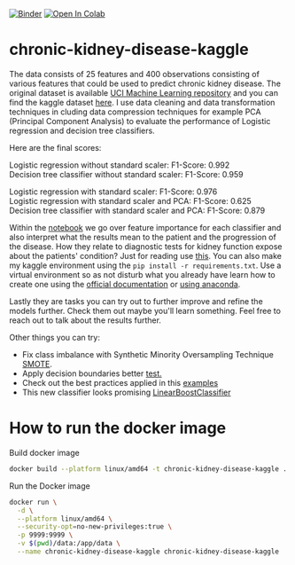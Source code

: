 [![Binder](https://mybinder.org/badge_logo.svg)](https://mybinder.org/v2/git/https%3A%2F%2Fgithub.com%2FShuyib%2Fchronic-kidney-disease-kaggle/HEAD?urlpath=%2Fdoc%2Ftree%2Fchronic-kidney-disease-eda-and-prediction.ipynb)
[![Open In Colab](https://colab.research.google.com/assets/colab-badge.svg)](https://colab.research.google.com/github/Shuyib/chronic-kidney-disease-kaggle/blob/master/chronic-kidney-disease-eda-and-prediction.ipynb)

# chronic-kidney-disease-kaggle

The data consists of 25 features and 400 observations consisting of various features that could be used to predict chronic kidney disease. The original dataset is available [UCI Machine Learning repository](https://archive.ics.uci.edu/ml/datasets/ChronicKidneyDisease) and you can find the kaggle dataset [here](https://www.kaggle.com/mansoordaku/ckdisease). I use data cleaning and data transformation techniques in cluding data compression techniques for example PCA (Principal Component Analysis) to evaluate the performance of Logistic regression and decision tree classifiers. 

Here are the final scores: 

Logistic regression without standard scaler: F1-Score: 0.992  
Decision tree classifier without standard scaler: F1-Score: 0.959  

Logistic regression with standard scaler: F1-Score: 0.976  
Logistic regression with standard scaler and PCA: F1-Score: 0.625  
Decision tree classifier with standard scaler and PCA: F1-Score: 0.879  

Within the [notebook](https://github.com/Shuyib/chronic-kidney-disease-kaggle/blob/main/chronic-kidney-disease-eda-and-prediction.ipynb) we go over feature importance for each classifier and also interpret what the results mean to the patient and the progression of the disease. How they relate to diagnostic tests for kidney function expose about the patients' condition? Just for reading use [this](https://github.com/Shuyib/chronic-kidney-disease-kaggle/blob/main/chronic-kidney-disease-eda-and-prediction.html). You can also make my kaggle environment using the `pip install -r requirements.txt`. Use a virtual environment so as not disturb what you already have learn how to create one using the [official documentation](https://docs.python.org/3/tutorial/venv.html) or [using anaconda](https://docs.conda.io/projects/conda/en/latest/user-guide/tasks/manage-environments.html#creating-an-environment-with-commands).

Lastly they are tasks you can try out to further improve and refine the models further. Check them out maybe you'll learn something. Feel free to reach out to talk about the results further. 

Other things you can try:

* Fix class imbalance with Synthetic Minority Oversampling Technique [SMOTE](https://machinelearningmastery.com/smote-oversampling-for-imbalanced-classification/).   
* Apply decision boundaries better [test.](https://hackernoon.com/how-to-plot-a-decision-boundary-for-machine-learning-algorithms-in-python-3o1n3w07)   
* Check out the best practices applied in this [examples](https://pycaret.readthedocs.io/en/stable/tutorials.html)    
* This new classifier looks promising [LinearBoostClassifier](https://github.com/LinearBoost/linearboost-classifier)    


# How to run the docker image

Build docker image  
```bash
docker build --platform linux/amd64 -t chronic-kidney-disease-kaggle .
```

Run the Docker image  
```bash
docker run \
  -d \
  --platform linux/amd64 \
  --security-opt=no-new-privileges:true \
  -p 9999:9999 \
  -v $(pwd)/data:/app/data \
  --name chronic-kidney-disease-kaggle chronic-kidney-disease-kaggle
```
